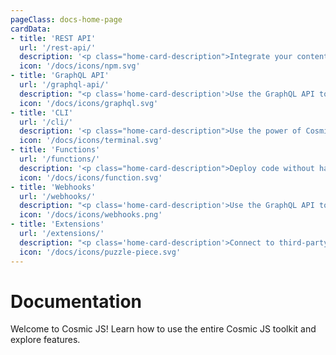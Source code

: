 ```yaml
---
pageClass: docs-home-page
cardData:
- title: 'REST API'
  url: '/rest-api/'
  description: '<p class="home-card-description">Integrate your content using the Cosmic JS NPM module or directly to the REST API.</p>'
  icon: '/docs/icons/npm.svg'
- title: 'GraphQL API'
  url: '/graphql-api/'
  description: "<p class='home-card-description'>Use the GraphQL API to get only the data you need and nothing you don't.</p>"
  icon: '/docs/icons/graphql.svg'
- title: 'CLI'
  url: '/cli/'
  description: '<p class="home-card-description">Use the power of Cosmic JS from the comfort of your command-line tool.</p>'
  icon: '/docs/icons/terminal.svg'
- title: 'Functions'
  url: '/functions/'
  description: '<p class="home-card-description">Deploy code without having to manage server infrastructure.'
  icon: '/docs/icons/function.svg'
- title: 'Webhooks'
  url: '/webhooks/'
  description: "<p class='home-card-description'>Use the GraphQL API to get only the data you need and nothing you don't."
  icon: '/docs/icons/webhooks.png'
- title: 'Extensions'
  url: '/extensions/'
  description: "<p class='home-card-description'>Connect to third-party APIs and create custom views within your Bucket."
  icon: '/docs/icons/puzzle-piece.svg'
---
```


# Documentation

Welcome to Cosmic JS! Learn how to use the entire Cosmic JS toolkit and explore features.

<div class="home-card-list">
  <HomeCard
    v-for="card in $frontmatter.cardData"
    :title="card.title"
    :url="card.url"
    :icon="card.icon"
    :key="card.title"
  >
    <div v-html="card.description"></div>
  </HomeCard>
</div>